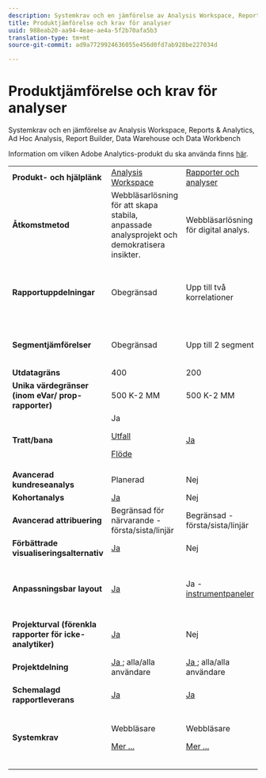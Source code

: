 ```yaml
---
description: Systemkrav och en jämförelse av Analysis Workspace, Reports & Analytics, Ad Hoc Analysis, Report Builder, Data Warehouse och Data Workbench
title: Produktjämförelse och krav för analyser
uuid: 988eab20-aa94-4eae-ae4a-5f2b70afa5b3
translation-type: tm+mt
source-git-commit: ad9a7729924636055e456d0fd7ab928be227034d

---
```



# Produktjämförelse och krav för analyser

Systemkrav och en jämförelse av Analysis Workspace, Reports &amp; Analytics, Ad Hoc Analysis, Report Builder, Data Warehouse och Data Workbench

Information om vilken Adobe Analytics-produkt du ska använda finns [här](/help/admin/c-analytics-product-comparison/which-analytics-tool.md).

<table id="table_8A42BE3253024552A170F6471B1E4D1D"> 
 <tbody> 
  <tr> 
   <td> <b>Produkt- och hjälplänk</b> </td> 
   <td> <a href="https://docs.adobe.com/content/help/en/analytics/analyze/analysis-workspace/home.html"> Analysis Workspace </a> </td> 
   <td> <a href="https://docs.adobe.com/content/help/en/analytics/analyze/reports-analytics/getting-started.html"> Rapporter och analyser </a> </td> 
   <td> <a href="https://docs.adobe.com/content/help/en/analytics/analyze/ad-hoc-analysis/adhoc-home.html"> Ad hoc-analys </a> </td> 
   <td> <a href="https://docs.adobe.com/content/help/en/analytics/analyze/report-builder/home.html"> Report Builder </a> </td> 
   <td> <a href="https://docs.adobe.com/content/help/en/analytics/export/data-warehouse/data-warehouse.html"> Datalager </a> </td> 
   <td> <a href="https://docs.adobe.com/content/help/en/data-workbench/using/home.html"> Data Workbench </a> </td> 
  </tr> 
  <tr> 
   <td> <b>Åtkomstmetod</b> </td> 
   <td> Webbläsarlösning för att skapa stabila, anpassade analysprojekt och demokratisera insikter. </td> 
   <td> Webbläsarlösning för digital analys. </td> 
   <td> Java-baserat verktyg för avancerad digital analys. </td> 
   <td> Excel-tillägg som gör att du kan skapa anpassade förfrågningar från FoA-data och visualisera med Microsoft Excel. </td> 
   <td colname="col06"> Webbläsarlösning som genererar rapporter i <span class="filepath"> .csv- </span> format. Kan generera filer i Tableu-format. </td> 
   <td colname="col6"> Flerkanalsanalysverktyg för avancerad analys, som anpassad attribueringsmodellering, prediktiv analys och 360 kundanalyser. </td> 
  </tr> 
  <tr> 
   <td> <b>Rapportuppdelningar</b> </td> 
   <td> Obegränsad </td> 
   <td> Upp till två korrelationer </td> 
   <td> Obegränsad </td> 
   <td> Upp till två korrelationer </td> 
   <td colname="col06"> Utför helt utökade, obegränsade uppdelningar, uppdelade efter segment. </td> 
   <td colname="col6"> Obegränsad </td> 
  </tr> 
  <tr> 
   <td> <b>Segmentjämförelser</b> </td> 
   <td> Obegränsad </td> 
   <td> Upp till 2 segment </td> 
   <td> Obegränsad </td> 
   <td> Obegränsad (dataförfrågningsstackning) </td> 
   <td colname="col06"> 1 segment. Stöder flera (staplade) segment. </td> 
   <td colname="col6"> Obegränsad </td> 
  </tr> 
  <tr> 
   <td> <b>Utdatagräns</b> </td> 
   <td> 400 </td> 
   <td> 200 </td> 
   <td> 50,000 </td> 
   <td> 50,000 </td> 
   <td colname="col06"> Obegränsad </td> 
   <td colname="col6"> Anpassningsbar </td> 
  </tr> 
  <tr> 
   <td> <b>Unika värdegränser (inom eVar/ prop-rapporter)</b> </td> 
   <td> 500 K-2 MM </td> 
   <td> 500 K-2 MM </td> 
   <td> 500 K-2 MM </td> 
   <td> 500 K-2 MM </td> 
   <td colname="col06"> Obegränsad </td> 
   <td colname="col6"> Anpassningsbar </td> 
  </tr> 
  <tr> 
   <td> <b>Tratt/bana</b> </td> 
   <td> Ja <p> </p> <a href="https://docs.adobe.com/content/help/en/analytics/analyze/analysis-workspace/visualizations/fallout/fallout-flow.html"> Utfall </a> <p> <a href="https://docs.adobe.com/content/help/en/analytics/analyze/analysis-workspace/visualizations/fallout/fallout-flow.html"> Flöde </a> </p> </td> 
   <td> <a href="https://docs.adobe.com/content/help/en/analytics/analyze/reports-analytics/reports.html"> Ja </a> </td> 
   <td> <a href="https://docs.adobe.com/content/help/en/analytics/analyze/ad-hoc-analysis/c-reports-paths.html"> Ja </a> </td> 
   <td> Ja </td> 
   <td colname="col06"> Nej </td> 
   <td colname="col6"> Ja </td> 
  </tr> 
  <tr> 
   <td> <b>Avancerad kundreseanalys</b> </td> 
   <td> Planerad </td> 
   <td> Nej </td> 
   <td> Ja </td> 
   <td> Nej </td> 
   <td colname="col06"> Nej </td> 
   <td colname="col6"> Ja </td> 
  </tr> 
  <tr> 
   <td> <b>Kohortanalys</b> </td> 
   <td> <a href="https://docs.adobe.com/content/help/en/analytics/analyze/analysis-workspace/visualizations/cohort-table/cohort-analysis.html"> Ja </a> </td> 
   <td> Nej </td> 
   <td> Nej </td> 
   <td> Nej </td> 
   <td colname="col06"> Nej </td> 
   <td colname="col6"> Ja </td> 
  </tr> 
  <tr> 
   <td> <b>Avancerad attribuering</b> </td> 
   <td> Begränsad för närvarande - första/sista/linjär </td> 
   <td> Begränsad - första/sista/linjär </td> 
   <td> Begränsad - första/sista/linjär </td> 
   <td> Begränsad - första/sista/linjär </td> 
   <td colname="col06"> Begränsad - första/sista/linjär </td> 
   <td colname="col6"> Ja </td> 
  </tr> 
  <tr> 
   <td> <b>Förbättrade visualiseringsalternativ</b> </td> 
   <td> <a href="https://docs.adobe.com/content/help/en/analytics/analyze/analysis-workspace/home.html"> Ja </a> </td> 
   <td> Nej </td> 
   <td> Ja </td> 
   <td> Ja </td> 
   <td colname="col06"> Nej </td> 
   <td colname="col6"> Ja </td> 
  </tr> 
  <tr> 
   <td> <b>Anpassningsbar layout</b> </td> 
   <td> <a href="https://docs.adobe.com/content/help/en/analytics/analyze/analysis-workspace/home.html"> Ja </a> </td> 
   <td> Ja - <a href="https://docs.adobe.com/content/help/en/analytics/admin/server-call-usage/server-call-usage-dashboard.html"> instrumentpaneler </a> </td> 
   <td> Nej </td> 
   <td> <a href="https://docs.adobe.com/content/help/en/analytics/analyze/report-builder/layout/configure-the-custom-layout.html"> Ja </a> </td> 
   <td colname="col06"> <p> Sortera resultaten efter uppdelning eller efter mått. </p> </td> 
   <td colname="col6"> Ja </td> 
  </tr> 
  <tr> 
   <td> <b>Projekturval (förenkla rapporter för icke-analytiker)</b> </td> 
   <td> <a href="https://docs.adobe.com/content/help/en/analytics/analyze/analysis-workspace/curate-share/curate.html"> Ja </a> </td> 
   <td> Nej </td> 
   <td> Nej </td> 
   <td> Ja </td> 
   <td colname="col06"> Nej </td> 
   <td colname="col6"> Ja </td> 
  </tr> 
  <tr> 
   <td> <b>Projektdelning</b> </td> 
   <td> <a href="https://docs.adobe.com/content/help/en/analytics/analyze/analysis-workspace/curate-share/curate.html"> Ja </a>; alla/alla användare </td> 
   <td> <a href="https://docs.adobe.com/content/help/en/analytics/analyze/reports-analytics/scheduling.html"> Ja </a>; alla/alla användare </td> 
   <td> Endast med Ad hoc-analysanvändare </td> 
   <td> Ja, alla/alla användare </td> 
   <td colname="col06"> Nej </td> 
   <td colname="col6"> Ja </td> 
  </tr> 
  <tr> 
   <td> <b>Schemalagd rapportleverans</b> </td> 
   <td> <a href="https://docs.adobe.com/content/help/en/analytics/analyze/analysis-workspace/curate-share/schedule-projects.html"> Ja </a> </td> 
   <td> <a href="https://docs.adobe.com/content/help/en/analytics/analyze/reports-analytics/scheduling.html"> Ja </a> </td> 
   <td> <a href="https://docs.adobe.com/content/help/en/analytics/analyze/ad-hoc-analysis/c-schedule.html"> Ja </a> </td> 
   <td> <a href="https://docs.adobe.com/content/help/en/analytics/analyze/report-builder/t-schedule-a-data-request.html"> Ja </a> </td> 
   <td colname="col06"> Ja </td> 
   <td colname="col6"> Ja </td> 
  </tr> 
  <tr> 
   <td> <b>Systemkrav</b> </td> 
   <td> <p>Webbläsare </p> <p> <a href="https://docs.adobe.com/content/help/en/analytics/admin/admin-tools/server-side-forwarding/ssf-requirements.html"> Mer ... </a> </p> </td> 
   <td> <p>Webbläsare </p> <p> <a href="https://docs.adobe.com/content/help/en/analytics/admin/admin-tools/server-side-forwarding/ssf-requirements.html"> Mer ... </a> </p> </td> 
   <td> <p>Java </p> <p> <a href="https://docs.adobe.com/content/help/en/analytics/analyze/ad-hoc-analysis/c-getting-started.html"> Mer ... </a> </p> </td> 
   <td> <p>Windows, MS Excel </p> <p> <a href="https://docs.adobe.com/content/help/en/analytics/analyze/report-builder/report-builder-setup/system-requirements.html"> Mer ... </a> </p> </td> 
   <td colname="col06"> Webbläsare och program för att öppna <span class="filepath"> .csv- </span> filer som MS Excel. Kan generera filer i Tableu-format. </td> 
   <td colname="col6"> Windows 64-bitars, bra grafikkort för OpenGL 3.2 ( <u><a href="https://docs.adobe.com/content/help/en/data-workbench/using/install/c-data-workbench-client-install.html"> Mer... </a></u> ) </td> 
  </tr> 
 </tbody> 
</table>

